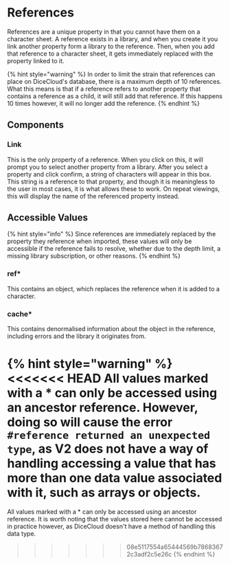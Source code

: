# References

References are a unique property in that you cannot have them on a character sheet. A reference exists in a library, and when you create it you link another property form a library to the reference. Then, when you add that reference to a character sheet, it gets immediately replaced with the property linked to it.

{% hint style="warning" %}
In order to limit the strain that references can place on DiceCloud's database, there is a maximum depth of 10 references. What this means is that if a reference refers to another property that contains a reference as a child, it will still add that reference. If this happens 10 times however, it will no longer add the reference.
{% endhint %}

## Components

### Link

This is the only property of a reference. When you click on this, it will prompt you to select another property from a library. After you select a property and click confirm, a string of characters will appear in this box. This string is a reference to that property, and though it is meaningless to the user in most cases, it is what allows these to work. On repeat viewings, this will display the name of the referenced property instead.

## Accessible Values

{% hint style="info" %}
Since references are immediately replaced by the property they reference when imported, these values will only be accessible if the reference fails to resolve, whether due to the depth limit, a missing library subscription, or other reasons.
{% endhint %}

### ref\*

This contains an object, which replaces the reference when it is added to a character.

### cache\*

This contains denormalised information about the object in the reference, including errors and the library it originates from.

{% hint style="warning" %}
<<<<<<< HEAD
All values marked with a \* can only be accessed using an ancestor reference. However, doing so will cause the error `#reference returned an unexpected type`, as V2 does not have a way of handling accessing a value that has more than one data value associated with it, such as arrays or objects.
=======
All values marked with a \* can only be accessed using an ancestor reference. It is worth noting that the values stored here cannot be accessed in practice however, as DiceCloud doesn't have a method of handling this data type.
>>>>>>> 08e5117554a65444569b78683672c3adf2c5e26c
{% endhint %}


